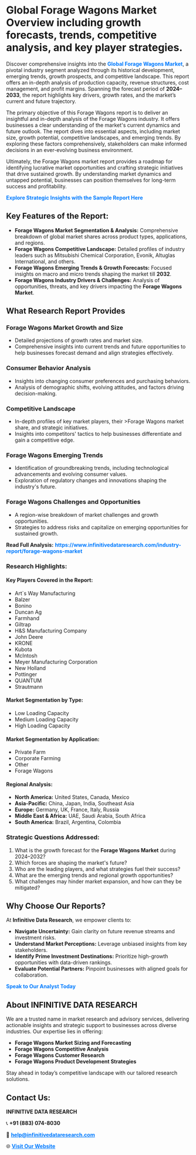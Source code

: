 <h1>Global Forage Wagons Market Overview including growth forecasts, trends, competitive analysis, and key player strategies.</h1>
<p>
Discover comprehensive insights into the 
<a href="https://www.infinitivedataresearch.com/industry-report/forage-wagons-market" rel="dofollow" style="color: #007BFF; text-decoration: none;"><strong>Global Forage Wagons Market</strong></a>, a pivotal industry segment analyzed through its historical development, emerging trends, growth prospects, and competitive landscape. This report offers an in-depth analysis of production capacity, revenue structures, cost management, and profit margins. Spanning the forecast period of <strong>2024–2033</strong>, the report highlights key drivers, growth rates, and the market’s current and future trajectory.
</p>
<p>
The primary objective of this Forage Wagons report is to deliver an insightful and in-depth analysis of the Forage Wagons industry. It offers businesses a clear understanding of the market's current dynamics and future outlook. The report dives into essential aspects, including market size, growth potential, competitive landscapes, and emerging trends. By exploring these factors comprehensively, stakeholders can make informed decisions in an ever-evolving business environment.
</p>
<p>
Ultimately, the Forage Wagons market report provides a roadmap for identifying lucrative market opportunities and crafting strategic initiatives that drive sustained growth. By understanding market dynamics and untapped potential, businesses can position themselves for long-term success and profitability.
</p>
<p>
<a href="https://www.infinitivedataresearch.com/request-sample/reportId=103887" style="color: #007BFF; text-decoration: none;"><strong>Explore Strategic Insights with the Sample Report Here</strong></a>
</p>

<h2>Key Features of the Report:</h2>
<ul>
<li><strong>Forage Wagons Market Segmentation & Analysis:</strong> Comprehensive breakdown of global market shares across product types, applications, and regions.</li>
<li><strong>Forage Wagons Competitive Landscape:</strong> Detailed profiles of industry leaders such as Mitsubishi Chemical Corporation, Evonik, Altuglas International, and others.</li>
<li><strong>Forage Wagons Emerging Trends & Growth Forecasts:</strong> Focused insights on macro and micro trends shaping the market till <strong>2032</strong>.</li>
<li><strong>Forage Wagons Industry Drivers & Challenges:</strong> Analysis of opportunities, threats, and key drivers impacting the <strong>Forage Wagons Market</strong>.</li>
</ul>

<h2>What Research Report Provides</h2>
<h3>Forage Wagons Market Growth and Size</h3>
<ul>
<li>Detailed projections of growth rates and market size.</li>
<li>Comprehensive insights into current trends and future opportunities to help businesses forecast demand and align strategies effectively.</li>
</ul>

<h3>Consumer Behavior Analysis</h3>
<ul>
<li>Insights into changing consumer preferences and purchasing behaviors.</li>
<li>Analysis of demographic shifts, evolving attitudes, and factors driving decision-making.</li>
</ul>

<h3>Competitive Landscape</h3>
<ul>
<li>In-depth profiles of key market players, their >Forage Wagons market share, and strategic initiatives.</li>
<li>Insights into competitors' tactics to help businesses differentiate and gain a competitive edge.</li>
</ul>

<h3>Forage Wagons Emerging Trends</h3>
<ul>
<li>Identification of groundbreaking trends, including technological advancements and evolving consumer values.</li>
<li>Exploration of regulatory changes and innovations shaping the industry's future.</li>
</ul>

<h3>Forage Wagons Challenges and Opportunities</h3>
<ul>
<li>A region-wise breakdown of market challenges and growth opportunities.</li>
<li>Strategies to address risks and capitalize on emerging opportunities for sustained growth.</li>
</ul>
<p><strong>Read Full Analysis:</strong> <a href="https://www.infinitivedataresearch.com/industry-report/forage-wagons-market" rel="dofollow" style="color: #007BFF; text-decoration: none;"><strong>https://www.infinitivedataresearch.com/industry-report/forage-wagons-market</strong></a></p>
<h3>Research Highlights:</h3>
<h4>Key Players Covered in the Report:</h4>
<ul><li>Art`s Way Manufacturing</li><li>Balzer</li><li>Bonino</li><li>Duncan Ag</li><li>Farmhand</li><li>Giltrap</li><li>H&amp;S Manufacturing Company</li><li>John Deere</li><li>KRONE</li><li>Kubota</li><li>McIntosh</li><li>Meyer Manufacturing Corporation</li><li>New Holland</li><li>Pottinger</li><li>QUANTUM</li><li>Strautmann</li></ul>
<h4>Market Segmentation by Type:</h4>
<ul><li>Low Loading Capacity</li><li>Medium Loading Capacity</li><li>High Loading Capacity</li></ul>
<h4>Market Segmentation by Application:</h4>
<ul><li>Private Farm</li><li>Corporate Farming</li><li>Other</li><li>Forage Wagons</li></ul>

<h4>Regional Analysis:</h4>
<ul>
<li><strong>North America:</strong> United States, Canada, Mexico</li>
<li><strong>Asia-Pacific:</strong> China, Japan, India, Southeast Asia</li>
<li><strong>Europe:</strong> Germany, UK, France, Italy, Russia</li>
<li><strong>Middle East & Africa:</strong> UAE, Saudi Arabia, South Africa</li>
<li><strong>South America:</strong> Brazil, Argentina, Colombia</li>
</ul>

<h3>Strategic Questions Addressed:</h3>
<ol>
<li>What is the growth forecast for the <strong>Forage Wagons Market</strong> during 2024–2032?</li>
<li>Which forces are shaping the market's future?</li>
<li>Who are the leading players, and what strategies fuel their success?</li>
<li>What are the emerging trends and regional growth opportunities?</li>
<li>What challenges may hinder market expansion, and how can they be mitigated?</li>
</ol>

<h2>Why Choose Our Reports?</h2>
<p>At <strong>Infinitive Data Research</strong>, we empower clients to:</p>
<ul>
<li><strong>Navigate Uncertainty:</strong> Gain clarity on future revenue streams and investment risks.</li>
<li><strong>Understand Market Perceptions:</strong> Leverage unbiased insights from key stakeholders.</li>
<li><strong>Identify Prime Investment Destinations:</strong> Prioritize high-growth opportunities with data-driven rankings.</li>
<li><strong>Evaluate Potential Partners:</strong> Pinpoint businesses with aligned goals for collaboration.</li>
</ul>
<p><a href="https://www.infinitivedataresearch.com/industry-report/forage-wagons-market" rel="dofollow" style="color: #007BFF; text-decoration: none;"><strong>Speak to Our Analyst Today</strong></a></p>

<h2>About INFINITIVE DATA RESEARCH</h2>
<p>We are a trusted name in market research and advisory services, delivering actionable insights and strategic support to businesses across diverse industries. Our expertise lies in offering:</p>
<ul>
<li><strong>Forage Wagons Market Sizing and Forecasting</strong></li>
<li><strong>Forage Wagons Competitive Analysis</strong></li>
<li><strong>Forage Wagons Customer Research</strong></li>
<li><strong>Forage Wagons Product Development Strategies</strong></li>
</ul>
<p>Stay ahead in today’s competitive landscape with our tailored research solutions.</p>

<h2>Contact Us:</h2>
<p><strong>INFINITIVE DATA RESEARCH</strong></p>
<p>📞 <strong>+91 (883) 074-8030</strong></p>
<p>📧 <strong><a href="mailto:help@infinitivedataresearch.com" style="color: #007BFF;">help@infinitivedataresearch.com</a></strong></p>
<p>🌐 <strong><a href="https://www.infinitivedataresearch.com" rel="dofollow" style="color: #007BFF;">Visit Our Website</a></strong></p>
